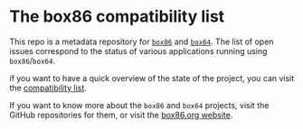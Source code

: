 # The box86 compatibility list

This repo is a metadata repository for [`box86`](https://github.com/ptitSeb/box86/) and [`box64`](https://github.com/ptitSeb/box64/). The list of open issues correspond to the status of various applications running using `box86`/`box64`.

if you want to have a quick overview of the state of the project, you can visit the [compatibility list](https://box86.org/app/).

If you want to know more about the `box86` and `box64` projects, visit the GitHub repositories for them, or visit the [box86.org website](https://box86.org).
